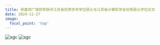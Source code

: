 ```yaml
---
title: 恭喜师广琛同学获评江苏省优秀学术学位硕士与江苏省计算机学会优秀硕士学位论文
date: 2024-11-27
image:
  focal_point: 'top'
---
```

<!--more-->
![sgc](\news\24-11-27-1.jpg)
![sgc](\news\24-11-27-2.jpg)